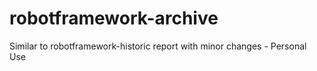 # robotframework-archive
Similar to robotframework-historic report with minor changes - Personal Use
